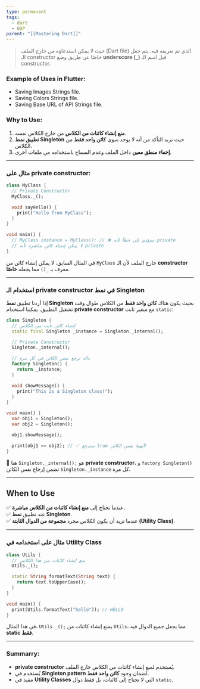 ```yaml
---
type: permanent
tags:
  - dart
  - OOP
parent: "[[Mastering Dart]]"
---
```

> حيث لا يمكن استدعاؤه من خارج الملف (Dart file) الذي تم تعريفه فيه. يتم جعل الـ constructor خاصًا عن طريق وضع **underscore (_)** قبل اسم الـ constructor.

### Example of Uses in Flutter:
- Saving Images Strings file.
- Saving Colors Strings file.
- Saving Base URL of API Strings file.
### Why to Use:
1. **منع إنشاء كائنات من الكلاس** من خارج الكلاس نفسه.
2. **تطبيق نمط Singleton** حيث نريد التأكد من أنه لا يوجد سوى **كائن واحد فقط** من الكلاس.
3. **إخفاء منطق معين** داخل الملف وعدم السماح باستخدامه من ملفات أخرى.

---

### مثال على **private constructor**:
```dart
class MyClass {
  // Private Constructor
  MyClass._();

  void sayHello() {
    print("Hello from MyClass");
  }
}

void main() {
  // MyClass instance = MyClass(); // ❌ سيؤدي إلى خطأ لأنه private
  // لا يمكن إنشاء كائن مباشرة لأنه private
}

```
في المثال السابق، لا يمكن إنشاء كائن من `MyClass` خارج الملف لأن الـ **constructor** معرف بـ `_()` مما يجعله **خاصًا**.

---

### **استخدام الـ private constructor في نمط Singleton**

إذا أردنا تطبيق **نمط Singleton** بحيث يكون هناك **كائن واحد فقط** من الكلاس طوال وقت تشغيل التطبيق، يمكننا استخدام **private constructor** مع متغير ثابت `static`:
```dart
class Singleton {
  // إنشاء كائن ثابت من الكلاس
  static final Singleton _instance = Singleton._internal();

  // Private Constructor
  Singleton._internal();

  // دالة ترجع نفس الكائن في كل مرة
  factory Singleton() {
    return _instance;
  }

  void showMessage() {
    print("This is a Singleton class!");
  }
}

void main() {
  var obj1 = Singleton();
  var obj2 = Singleton();

  obj1.showMessage();

  print(obj1 == obj2); // ✅ سترجع true لأنهما نفس الكائن
}

```

🔹 هنا `Singleton._internal();` هو **private constructor**، و `factory Singleton()` تضمن إرجاع نفس الكائن `Singleton._instance` كل مرة.

---

## When to Use

✅ عندما تحتاج إلى **منع إنشاء كائنات من الكلاس مباشرة**.  
✅ عند تطبيق **نمط Singleton**.  
✅ عندما تريد أن يكون الكلاس مجرد **مجموعة من الدوال الثابتة (Utility Class)**.

---

### **مثال على استخدامه في Utility Class**
```dart
class Utils {
  // منع إنشاء كائنات من هذا الكلاس
  Utils._();

  static String formatText(String text) {
    return text.toUpperCase();
  }
}

void main() {
  print(Utils.formatText("hello")); // HELLO
}

```

في هذا المثال، `Utils._();` يمنع إنشاء كائنات من `Utils`، مما يجعل جميع الدوال فيه **static فقط**.

---

### Summarry:

- **private constructor** يُستخدم لمنع إنشاء كائنات من الكلاس خارج الملف.
- يُستخدم في **Singleton pattern** لضمان وجود **كائن واحد فقط**.
- مفيد في **Utility Classes** التي لا تحتاج إلى كائنات، بل فقط دوال `static`.
